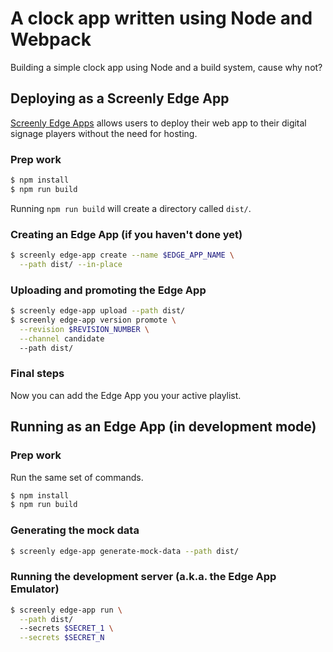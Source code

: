 # A clock app written using Node and Webpack

Building a simple clock app using Node and a build system, cause
why not?

## Deploying as a Screenly Edge App

[Screenly Edge Apps][1] allows users to deploy their web app to their digital
signage players without the need for hosting.

### Prep work

```bash
$ npm install
$ npm run build
```

Running `npm run build` will create a directory called `dist/`.

### Creating an Edge App (if you haven't done yet)

```bash
$ screenly edge-app create --name $EDGE_APP_NAME \
  --path dist/ --in-place
```

### Uploading and promoting the Edge App

```bash
$ screenly edge-app upload --path dist/
$ screenly edge-app version promote \
  --revision $REVISION_NUMBER \
  --channel candidate
  --path dist/
```

### Final steps

Now you can add the Edge App you your active playlist.


## Running as an Edge App (in development mode)

### Prep work

Run the same set of commands.

```bash
$ npm install
$ npm run build
```

### Generating the mock data

```bash
$ screenly edge-app generate-mock-data --path dist/
```

### Running the development server (a.k.a. the Edge App Emulator)

```bash
$ screenly edge-app run \
  --path dist/
  --secrets $SECRET_1 \
  --secrets $SECRET_N
```



[1]: https://www.screenly.io/blog/2023/08/30/introducing-edge-apps/
